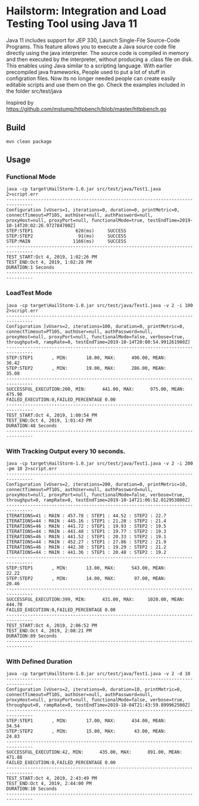 # Hailstorm: Integration and Load Testing Tool using Java 11

Java 11 includes support for JEP 330, Launch Single-File Source-Code Programs. This feature allows you to execute a Java source code file directly using the java interpreter. The source code is compiled in memory and then executed by the interpreter, without producing a .class file on disk.
This enables using Java similar to a scripting language. With earlier precompiled java frameworks, People used to put a lot of stuff in configration files. Now its no longer needed people can create easily editable scripts and use them on the go. 
Check the examples included in the folder src/test/java

Inspired by https://github.com/mstump/httpbench/blob/master/httpbench.go

## Build
```mvn clean package```

## Usage
### Functional Mode
```
java -cp target\HailStorm-1.0.jar src/test/java/Test1.java 2>script.err
--------------------------------------------------------------------------------
Configuration [vUsers=1, iterations=0, duration=0, printMetric=0, connectTimeout=PT10S, authUser=null, authPassword=null, proxyHost=null, proxyPort=null, functionalMode=true, testEndTime=2019-10-14T20:02:26.972784700Z]
STEP:STEP1                628(ms)     SUCCESS
STEP:STEP2                 91(ms)     SUCCESS
STEP:MAIN                1166(ms)     SUCCESS
--------------------------------------------------------------------------------
TEST_START:Oct 4, 2019, 1:02:26 PM
TEST_END:Oct 4, 2019, 1:02:28 PM
DURATION:1 Seconds
--------------------------------------------------------------------------------
```
### LoadTest Mode
```
java -cp target\HailStorm-1.0.jar src/test/java/Test1.java -v 2 -i 100  2>script.err
--------------------------------------------------------------------------------
Configuration [vUsers=2, iterations=100, duration=0, printMetric=0, connectTimeout=PT10S, authUser=null, authPassword=null, proxyHost=null, proxyPort=null, functionalMode=false, verbose=true, throughput=0, rampRate=0, testEndTime=2019-10-14T20:00:54.991261900Z]
--------------------------------------------------------------------------------
STEP:STEP1       , MIN:       18.00, MAX:      496.00, MEAN:       36.42
STEP:STEP2       , MIN:       19.00, MAX:      286.00, MEAN:       35.08
--------------------------------------------------------------------------------
SUCCESSFUL_EXECUTION:200, MIN:      441.00, MAX:      975.00, MEAN:      475.90
FAILED_EXECUTION:0,FAILED_PERCENTAGE 0.00
--------------------------------------------------------------------------------
TEST_START:Oct 4, 2019, 1:00:54 PM
TEST_END:Oct 4, 2019, 1:01:43 PM
DURATION:48 Seconds
--------------------------------------------------------------------------------
```
### With Tracking Output every 10 seconds. 
```
java -cp target\HailStorm-1.0.jar src/test/java/Test1.java -v 2 -i 200 -pm 10 2>script.err
--------------------------------------------------------------------------------
Configuration [vUsers=2, iterations=200, duration=0, printMetric=10, connectTimeout=PT10S, authUser=null, authPassword=null, proxyHost=null, proxyPort=null, functionalMode=false, verbose=true, throughput=0, rampRate=0, testEndTime=2019-10-14T21:06:52.012953800Z]
--------------------------------------------------------------------------------
ITERATIONS=41 : MAIN : 457.78 : STEP1 : 44.52 : STEP2 : 22.7
ITERATIONS=44 : MAIN : 445.16 : STEP1 : 21.20 : STEP2 : 21.4
ITERATIONS=46 : MAIN : 441.72 : STEP1 : 19.93 : STEP2 : 19.5
ITERATIONS=44 : MAIN : 441.48 : STEP1 : 19.77 : STEP2 : 19.3
ITERATIONS=46 : MAIN : 441.52 : STEP1 : 20.33 : STEP2 : 19.1
ITERATIONS=44 : MAIN : 452.27 : STEP1 : 27.86 : STEP2 : 21.9
ITERATIONS=46 : MAIN : 442.30 : STEP1 : 19.29 : STEP2 : 21.2
ITERATIONS=44 : MAIN : 441.36 : STEP1 : 20.48 : STEP2 : 19.2
--------------------------------------------------------------------------------
STEP:STEP1       , MIN:       13.00, MAX:      543.00, MEAN:       22.22
STEP:STEP2       , MIN:       14.00, MAX:       97.00, MEAN:       20.46
--------------------------------------------------------------------------------
SUCCESSFUL_EXECUTION:399, MIN:      431.00, MAX:     1020.00, MEAN:      444.70
FAILED_EXECUTION:0,FAILED_PERCENTAGE 0.00
--------------------------------------------------------------------------------
TEST_START:Oct 4, 2019, 2:06:52 PM
TEST_END:Oct 4, 2019, 2:08:21 PM
DURATION:89 Seconds
--------------------------------------------------------------------------------
```
### With Defined Duration
```
java -cp target\HailStorm-1.0.jar src/test/java/Test1.java -v 2 -d 10
--------------------------------------------------------------------------------
Configuration [vUsers=2, iterations=0, duration=10, printMetric=0, connectTimeout=PT10S, authUser=null, authPassword=null, proxyHost=null, proxyPort=null, functionalMode=false, verbose=true, throughput=0, rampRate=0, testEndTime=2019-10-04T21:43:59.899962500Z]
--------------------------------------------------------------------------------
STEP:STEP1       , MIN:       17.00, MAX:      434.00, MEAN:       34.54
STEP:STEP2       , MIN:       15.00, MAX:       43.00, MEAN:       24.83
--------------------------------------------------------------------------------
SUCCESSFUL_EXECUTION:42, MIN:      435.00, MAX:      891.00, MEAN:      471.88
FAILED_EXECUTION:0,FAILED_PERCENTAGE 0.00
--------------------------------------------------------------------------------
TEST_START:Oct 4, 2019, 2:43:49 PM
TEST_END:Oct 4, 2019, 2:44:00 PM
DURATION:10 Seconds
--------------------------------------------------------------------------------
```
